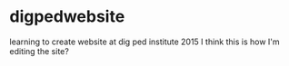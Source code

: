 # digpedwebsite
learning to create website at dig ped institute 2015
I think this is how I'm editing the site?
